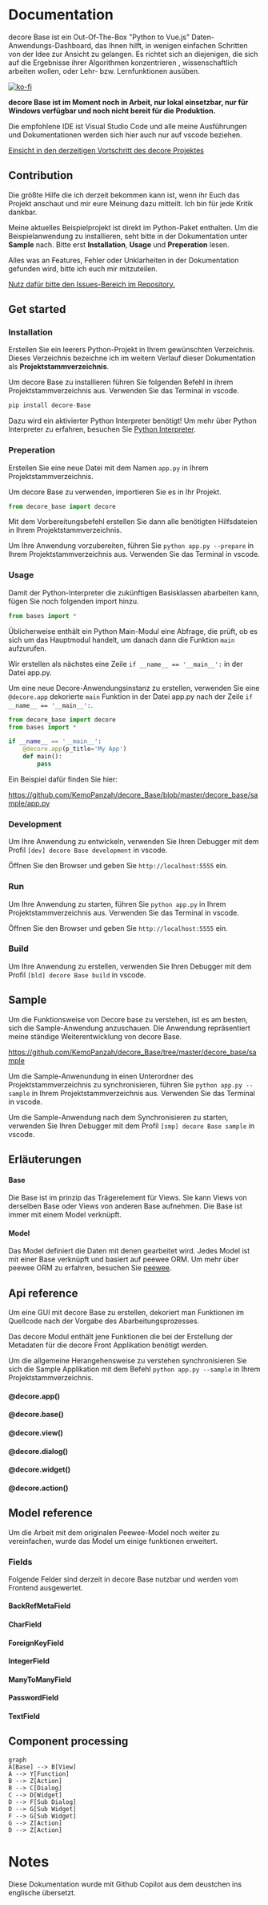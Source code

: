 # Documentation
decore Base ist ein Out-Of-The-Box "Python to Vue.js" Daten-Anwendungs-Dashboard, das Ihnen hilft, in wenigen einfachen Schritten von der Idee zur Ansicht zu gelangen. Es richtet sich an diejenigen, die sich auf die Ergebnisse ihrer Algorithmen konzentrieren , wissenschaftlich arbeiten wollen, oder Lehr- bzw. Lernfunktionen ausüben.

[![ko-fi](https://ko-fi.com/img/githubbutton_sm.svg)](https://ko-fi.com/P5P2JCC5B)

**decore Base ist im Moment noch in Arbeit, nur lokal einsetzbar, nur für Windows verfügbar und noch nicht bereit für die Produktion.**

Die empfohlene IDE ist Visual Studio Code und alle meine Ausführungen und Dokumentationen werden sich hier auch nur auf vscode beziehen.

[Einsicht in den derzeitigen Vortschritt des decore Projektes](https://github.com/users/KemoPanzah/projects/1/views/1)

## Contribution
Die größte Hilfe die ich derzeit bekommen kann ist, wenn ihr Euch das Projekt anschaut und mir eure Meinung dazu mitteilt. Ich bin für jede Kritik dankbar. 

Meine aktuelles Beispielprojekt ist direkt im Python-Paket enthalten. Um die Beispielanwendung zu installieren, seht bitte in der Dokumentation unter **Sample** nach. Bitte erst **Installation**, **Usage** und **Preperation** lesen.

Alles was an Features, Fehler oder Unklarheiten in der Dokumentation gefunden wird, bitte ich euch mir mitzuteilen.

[Nutz dafür bitte den Issues-Bereich im Repository.](https://github.com/KemoPanzah/decore_Base/issues)

## Get started
### Installation
Erstellen Sie ein leerers Python-Projekt in Ihrem gewünschten Verzeichnis. Dieses Verzeichnis bezeichne ich im weitern Verlauf dieser Dokumentation als **Projektstammverzeichnis**.

Um decore Base zu installieren führen Sie folgenden Befehl in ihrem Projektstammverzeichnis aus. Verwenden Sie das Terminal in vscode.

```python
pip install decore-Base
```

Dazu wird ein aktivierter Python Interpreter benötigt! Um mehr über Python Interpreter zu erfahren, besuchen Sie [Python Interpreter](https://code.visualstudio.com/docs/python/environments).

### Preperation
Erstellen Sie eine neue Datei mit dem Namen `app.py` in Ihrem Projektstammverzeichnis.

Um decore Base zu verwenden, importieren Sie es in Ihr Projekt. 

```python
from decore_base import decore
```

Mit dem Vorbereitungsbefehl erstellen Sie dann alle benötigten Hilfsdateien in Ihrem Projektstammverzeichnis.

Um Ihre Anwendung vorzubereiten, führen Sie `python app.py --prepare` in Ihrem Projektstammverzeichnis aus. Verwenden Sie das Terminal in vscode.

### Usage
Damit der Python-Interpreter die zukünftigen Basisklassen abarbeiten kann, fügen Sie noch folgenden import hinzu.

```python
from bases import *
```

Üblicherweise enthält ein Python Main-Modul eine Abfrage, die prüft, ob es sich um das Hauptmodul handelt, um danach dann die Funktion `main` aufzurufen.

Wir erstellen als nächstes eine Zeile `if __name__ == '__main__':` in der Datei app.py.

Um eine neue Decore-Anwendungsinstanz zu erstellen, verwenden Sie eine `@decore.app` dekorierte `main` Funktion in der Datei app.py nach der Zeile `if __name__ == '__main__':`.

```python
from decore_base import decore
from bases import *

if __name__ == '__main__':
    @decore.app(p_title='My App')
    def main():
        pass
```

Ein Beispiel dafür finden Sie hier:

https://github.com/KemoPanzah/decore_Base/blob/master/decore_base/sample/app.py

### Development
Um Ihre Anwendung zu entwickeln, verwenden Sie Ihren Debugger mit dem Profil `[dev] decore Base development` in vscode.

Öffnen Sie den Browser und geben Sie `http://localhost:5555` ein.

### Run
Um Ihre Anwendung zu starten, führen Sie `python app.py` in Ihrem Projektstammverzeichnis aus. Verwenden Sie das Terminal in vscode.

Öffnen Sie den Browser und geben Sie `http://localhost:5555` ein.

### Build
Um Ihre Anwendung zu erstellen, verwenden Sie Ihren Debugger mit dem Profil `[bld] decore Base build` in vscode.

## Sample
Um die Funktionsweise von Decore base zu verstehen, ist es am besten, sich die Sample-Anwendung anzuschauen. Die Anwendung repräsentiert meine ständige Weiterentwicklung von decore Base.

https://github.com/KemoPanzah/decore_Base/tree/master/decore_base/sample

Um die Sample-Anwenundung in einen Unterordner des Projektstammverzeichnis zu synchronisieren, führen Sie `python app.py --sample` in Ihrem Projektstammverzeichnis aus. Verwenden Sie das Terminal in vscode.

Um die Sample-Anwendung nach dem Synchronisieren zu starten, verwenden Sie Ihren Debugger mit dem Profil `[smp] decore Base sample` in vscode.

## Erläuterungen

#### Base
Die Base ist im prinzip das Trägerelement für Views. Sie kann Views von derselben Base oder Views von anderen Base aufnehmen. Die Base ist immer mit einem Model verknüpft.

#### Model
Das Model definiert die Daten mit denen gearbeitet wird. Jedes Model ist mit einer Base verknüpft und basiert auf peewee ORM. Um mehr über peewee ORM zu erfahren, besuchen Sie [peewee](http://docs.peewee-orm.com/en/latest/).

## Api reference
Um eine GUI mit decore Base zu erstellen, dekoriert man Funktionen im Quellcode nach der Vorgabe des Abarbeitungsprozesses.

Das decore Modul enthält jene Funktionen die bei der Erstellung der Metadaten für die decore Front Applikation benötigt werden.

Um die allgemeine Herangehensweise zu verstehen synchronisieren Sie sich die Sample Applikation mit dem Befehl `python app.py --sample` in Ihrem Projektstammverzeichnis.

#### @decore.app()
#### @decore.base()
#### @decore.view()
#### @decore.dialog()
#### @decore.widget()
#### @decore.action()

## Model reference
Um die Arbeit mit dem originalen Peewee-Model noch weiter zu vereinfachen, wurde das Model um einige funktionen erweitert.

### Fields
Folgende Felder sind derzeit in decore Base nutzbar und werden vom Frontend ausgewertet.

#### BackRefMetaField
#### CharField
#### ForeignKeyField
#### IntegerField
#### ManyToManyField
#### PasswordField
#### TextField

## Component processing
```mermaid
graph
A[Base] --> B[View]
A --> Y[Function]
B --> Z[Action]
B --> C[Dialog]
C --> D[Widget]
D --> F[Sub Dialog]
D --> G[Sub Widget]
F --> G[Sub Widget]
G --> Z[Action]
D --> Z[Action]
```

# Notes
Diese Dokumentation wurde mit Github Copilot aus dem deustchen ins englische übersetzt.